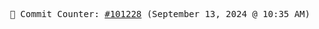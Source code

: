 <p align="center">
    <samp>
        📮 Commit Counter: <a href="https://github.com/Javascript-void0/Javascript-void0/commits/main">#101228</a> (September 13, 2024 @ 10:35 AM)
    </samp>
</p>